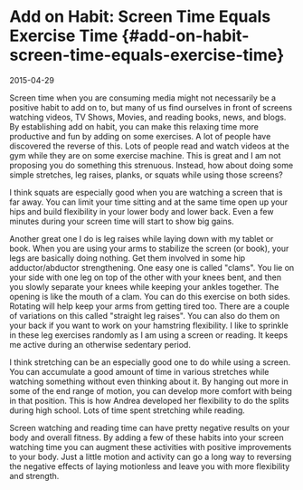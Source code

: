# Add on Habit: Screen Time Equals Exercise Time {#add-on-habit-screen-time-equals-exercise-time}

2015-04-29

Screen time when you are consuming media might not necessarily be a
positive habit to add on to, but many of us find ourselves in front
of screens watching videos, TV Shows, Movies, and reading books,
news, and blogs. By establishing add on habit, you can make this
relaxing time more productive and fun by adding on some exercises. A
lot of people have discovered the reverse of this. Lots of people
read and watch videos at the gym while they are on some exercise
machine. This is great and I am not proposing you do something this
strenuous. Instead, how about doing some simple stretches, leg
raises, planks, or squats while using those screens?

I think squats are especially good when you are watching a screen
that is far away. You can limit your time sitting and at the same
time open up your hips and build flexibility in your lower body and
lower back. Even a few minutes during your screen time will start to
show big gains.

Another great one I do is leg raises while laying down with my
tablet or book. When you are using your arms to stabilize the screen
(or book), your legs are basically doing nothing. Get them involved
in some hip adductor/abductor strengthening. One easy one is called
"clams". You lie on your side with one leg on top of the other with
your knees bent, and then you slowly separate your knees while
keeping your ankles together. The opening is like the mouth of a
clam. You can do this exercise on both sides. Rotating will help
keep your arms from getting tired too. There are a couple of
variations on this called "straight leg raises". You can also do
them on your back if you want to work on your hamstring
flexibility. I like to sprinkle in these leg exercises randomly as I
am using a screen or reading. It keeps me active during an otherwise
sedentary period.

I think stretching can be an especially good one to do while using a
screen. You can accumulate a good amount of time in various stretches
while watching something without even thinking about it. By hanging
out more in some of the end range of motion, you can develop more
comfort with being in that position. This is how Andrea developed her
flexibility to do the splits during high school. Lots of time spent
stretching while reading.

Screen watching and reading time can have pretty negative results on
your body and overall fitness. By adding a few of these habits into
your screen watching time you can augment these activities with
positive improvements to your body. Just a little motion and activity
can go a long way to reversing the negative effects of laying
motionless and leave you with more flexibility and strength.
